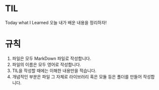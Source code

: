 # TIL

Today what I Learned
오늘 내가 배운 내용을 정리하자!

# 규칙

1. 파일은 모두 MarkDown 파일로 작성합니다.
1. 파일의 이름은 모두 영어로 작성합니다.
1. TIL을 작성할 때에는 이해한 내용만을 적습니다.
1. 개념적인 부분은 파일 그 자체로 라이브러리 혹은 모듈 등은 폴더를 만들어 작성합니다.
